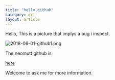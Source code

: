 ```yaml
---
title: "hello,github"
category: git
layout: article
---
```


Hello,
This is a picture that implys a bug i inspect.

![2018-06-01-github1.png](http://yuzibo.qiniudn.com/2018-06-01-github1.png)

The neomutt github is

[here](https://github.com/neomutt/neomutt/commit/229bb232a581ad2e5d0b6276e59f6f5fd2782624)

Welcome to ask me for more information.




